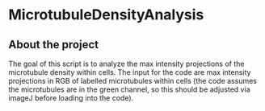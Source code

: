 # MicrotubuleDensityAnalysis
## About the project
The goal of this script is to analyze the max intensity projections of the microtubule density within cells. The input for the code are max intensity projections in RGB of labelled microtubules within cells (the code assumes the microtubules are in the green channel, so this should be adjusted via imageJ before loading into the code). 

